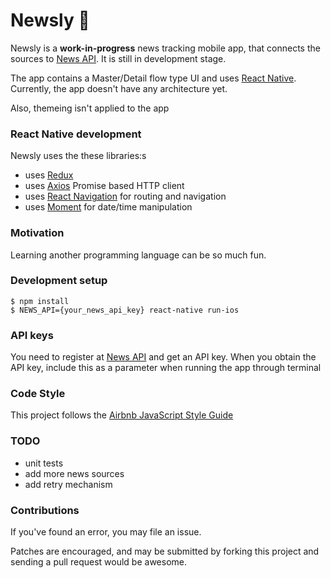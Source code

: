 
# Newsly 📰
Newsly is a **work-in-progress** news tracking mobile app, that connects the sources to
[News API](https://newsapi.org/). It is still in development stage.

The app contains a Master/Detail flow type UI and uses [React Native](http://facebook.github.io/react-native/).
Currently, the app doesn't have any architecture yet. 

Also, themeing isn't applied to the app

### React Native development
Newsly uses the these libraries:s

 * uses [Redux](https://redux.js.org/) 
 * uses [Axios](https://github.com/axios/axios) Promise based HTTP client
 * uses [React Navigation](https://reactnavigation.org/) for routing and navigation
 * uses [Moment](https://momentjs.com/) for date/time manipulation

### Motivation
Learning another programming language can be so much fun.

### Development setup
```
$ npm install
$ NEWS_API={your_news_api_key} react-native run-ios
```

### API keys
You need to register at [News API](https://newsapi.org/) and get an API key.
When you obtain the API key, include this as a parameter when running the app through terminal

### Code Style
This project follows the [Airbnb JavaScript Style Guide](https://github.com/airbnb/javascript)

### TODO
 * unit tests
 * add more news sources
 * add retry mechanism

### Contributions
If you've found an error, you may file an issue.

Patches are encouraged, and may be submitted by forking this project and
sending a pull request would be awesome.
